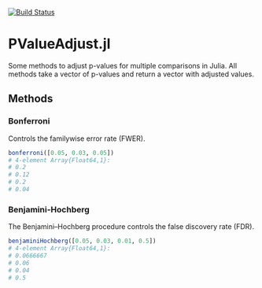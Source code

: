 [![Build Status](https://travis-ci.org/dirkschumacher/PValueAdjust.jl.svg?branch=master)](https://travis-ci.org/dirkschumacher/PValueAdjust.jl)
# PValueAdjust.jl
Some methods to adjust p-values for multiple comparisons in Julia. All methods take a vector of p-values and return a vector with adjusted values.

## Methods
### Bonferroni
Controls the familywise error rate (FWER).
```jl
bonferroni([0.05, 0.03, 0.05])
# 4-element Array{Float64,1}:
# 0.2 
# 0.12
# 0.2 
# 0.04
```

### Benjamini-Hochberg
The Benjamini–Hochberg procedure controls the false discovery rate (FDR).
```jl
benjaminiHochberg([0.05, 0.03, 0.01, 0.5])
# 4-element Array{Float64,1}:
# 0.0666667
# 0.06     
# 0.04     
# 0.5
```
